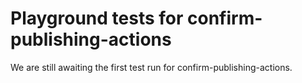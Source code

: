 # Playground tests for confirm-publishing-actions
We are still awaiting the first test run for confirm-publishing-actions.
